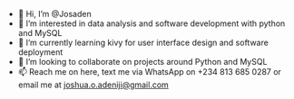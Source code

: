 - 👋 Hi, I’m @Josaden
- 👀 I’m interested in data analysis and software development with python and MySQL
- 🌱 I’m currently learning kivy for user interface design and software deployment
- 💞️ I’m looking to collaborate on projects around Python and MySQL
- 📫 Reach me on here, text me via WhatsApp on +234 813 685 0287 or email me at joshua.o.adeniji@gmail.com

<!---
Josaden/Josaden is a ✨ special ✨ repository because its `README.md` (this file) appears on your GitHub profile.
You can click the Preview link to take a look at your changes.
--->
